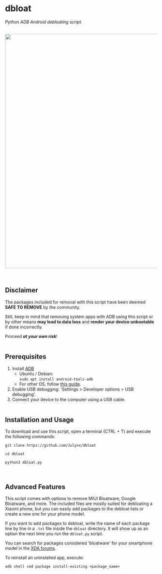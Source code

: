 # dbloat
*Python ADB Android debloating script.*
<br><br>

<p align="center">  
    <img width="772" src="https://i.imgur.com/ZIbHz4t.png">
</p><br>

## Disclaimer
The packages included for removal with this script have been deemed **SAFE TO REMOVE** by the community. 

Still, keep in mind that removing system apps with ADB using this script or by other means **may lead to data loss** and **render your device unbootable** if done incorrectly.

Proceed ***at your own risk***!
<br><br>

## Prerequisites
1. Install [ADB](https://developer.android.com/studio/command-line/adb) 
    - Ubuntu / Debian:<br>
    ```sudo apt install android-tools-adb```
    - For other OS, follow [this guide](https://www.xda-developers.com/install-adb-windows-macos-linux/).
2. Enable USB debugging: 'Settings > Developer options > USB debugging'.
3. Connect your device to the computer using a USB cable.
<br><br>

## Installation and Usage
To download and use this script, open a terminal (CTRL + T) and execute the following commands:
```
git clone https://github.com/Julynx/dbloat
```
```
cd dbloat
```
```
python3 dbloat.py
```
<br>

## Advanced Features
This script comes with options to remove MIUI Bloatware, Google Bloatware, and more. The included files are mostly suited for debloating a Xiaomi phone, but you can easily add packages to the debloat lists or create a new one for your phone model.

If you want to add packages to debloat, write the name of each package line by line in a ```.txt``` file inside the ```dbloat``` directory. It will show up as an option the next time you run the ```dbloat.py``` script. 

You can search for packages considered 'bloatware' for your smartphone model in the [XDA forums](https://www.xda-developers.com/).

To reinstall an uninstalled app, execute:
```
adb shell cmd package install-existing <package_name>
```

